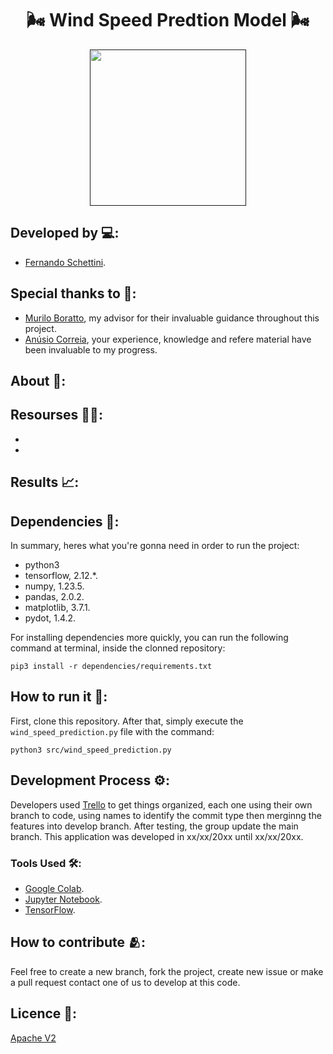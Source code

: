 <h1 align="center"> 🌬️ Wind Speed Predtion Model 🌬️</h1>

<div align="center">
	<a href="">
	<img height = "250em" src = "https://github.com/FernandoSchett/wind_speed_prediction/assets/80331486/c83a1095-30a6-4c4b-b610-313fd8a7e59a" />
    </a>
</div>

## Developed by 💻:
- [Fernando Schettini](https://github.com/FernandoSchett).

## Special thanks to 🥰:

- [Murilo Boratto](https://github.com/muriloboratto), my advisor for their invaluable guidance throughout this project.
- [Anúsio Correia](https://www.linkedin.com/in/anusiocorreia/), your experience, knowledge and refere material have been invaluable to my progress.

## About 🤔:

## Resourses 🧑‍🔬:

- 
- 

## Results 📈:

## Dependencies 🚚:

In summary, heres what you're gonna need in order to run the project:

- python3
- tensorflow, 2.12.*.
- numpy, 1.23.5.
- pandas, 2.0.2.
- matplotlib, 3.7.1.
- pydot, 1.4.2.

For installing dependencies more quickly, you can run the following command at terminal, inside the clonned repository:

    pip3 install -r dependencies/requirements.txt

## How to run it 🏃:

First, clone this repository. After that, simply execute the ```wind_speed_prediction.py``` file with the command:

    python3 src/wind_speed_prediction.py

## Development Process ⚙️:

Developers used [Trello]() to get things organized, each one using their own branch to code, using names to identify the commit type then merginng the features into develop branch. After testing, the group update the main branch. This application was developed in xx/xx/20xx until xx/xx/20xx.

### Tools Used 🛠️: 

- [Google Colab](https://research.google.com/colaboratory/). 
- [Jupyter Notebook](https://jupyter.org/).
- [TensorFlow](https://www.tensorflow.org/?hl=pt-br).

## How to contribute 🫂:

Feel free to create a new branch, fork the project, create new issue or make a pull request contact one of us to develop at this code.

## Licence 📜:

[Apache V2](https://choosealicense.com/licenses/apache-2.0/)